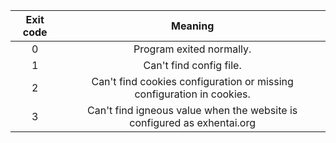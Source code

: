 |Exit code|Meaning|
|:-:|:-:|
|0|Program exited normally.|
|1|Can't find config file.|
|2|Can't find cookies configuration or missing configuration in cookies.|
|3|Can't find igneous value when the website is configured as exhentai.org|